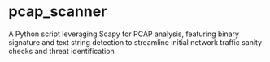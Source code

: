# pcap_scanner
A Python script leveraging Scapy for PCAP analysis, featuring binary signature and text string detection to streamline initial network traffic sanity checks and threat identification

